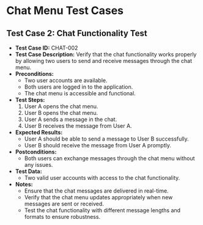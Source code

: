 # Chat Menu Test Cases

## Test Case 2: Chat Functionality Test

- **Test Case ID:** CHAT-002
- **Test Case Description:** Verify that the chat functionality works properly by allowing two users to send and receive messages through the chat menu.
- **Preconditions:** 
  - Two user accounts are available.
  - Both users are logged in to the application.
  - The chat menu is accessible and functional.
- **Test Steps:** 
  1. User A opens the chat menu.
  2. User B opens the chat menu.
  3. User A sends a message in the chat.
  4. User B receives the message from User A.
- **Expected Results:** 
  - User A should be able to send a message to User B successfully.
  - User B should receive the message from User A promptly.
- **Postconditions:** 
  - Both users can exchange messages through the chat menu without any issues.
- **Test Data:** 
  - Two valid user accounts with access to the chat functionality.
- **Notes:** 
  - Ensure that the chat messages are delivered in real-time.
  - Verify that the chat menu updates appropriately when new messages are sent or received.
  - Test the chat functionality with different message lengths and formats to ensure robustness.
